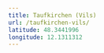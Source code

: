 ```yaml
---
title: Taufkirchen (Vils)
url: /taufkirchen-vils/
latitude: 48.3441996
longitude: 12.1311312
---
```

